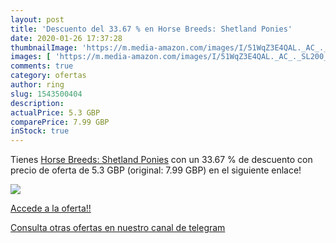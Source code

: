 ```yaml
---
layout: post
title: 'Descuento del 33.67 % en Horse Breeds: Shetland Ponies'
date: 2020-01-26 17:37:28
thumbnailImage: 'https://m.media-amazon.com/images/I/51WqZ3E4QAL._AC_._SL200_.jpg'
images: [ 'https://m.media-amazon.com/images/I/51WqZ3E4QAL._AC_._SL200_.jpg' ]
comments: true
category: ofertas
author: ring
slug: 1543500404
description:
actualPrice: 5.3 GBP
comparePrice: 7.99 GBP
inStock: true
---
```


Tienes [Horse Breeds: Shetland Ponies](https://www.amazon.com/dp/1543500404/?tag=redken08-20) con un 33.67 % de descuento con precio de oferta de 5.3 GBP (original: 7.99 GBP) en el siguiente enlace!

[![](https://m.media-amazon.com/images/I/51WqZ3E4QAL._AC_._SL200_.jpg)](https://www.amazon.com/dp/1543500404/?tag=redken08-20)

[Accede a la oferta!!](https://www.amazon.com/dp/1543500404/?tag=redken08-20)

[Consulta otras ofertas en nuestro canal de telegram](https://t.me/s/ofertas25)
